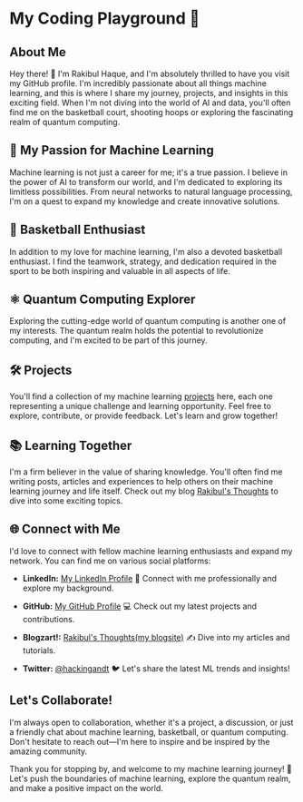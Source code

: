 # My Coding Playground 🚀

## About Me
Hey there! 👋 I'm Rakibul Haque, and I'm absolutely thrilled to have you visit my GitHub profile. I'm incredibly passionate about all things machine learning, and this is where I share my journey, projects, and insights in this exciting field. When I'm not diving into the world of AI and data, you'll often find me on the basketball court, shooting hoops or exploring the fascinating realm of quantum computing.

## 🌟 My Passion for Machine Learning
Machine learning is not just a career for me; it's a true passion. I believe in the power of AI to transform our world, and I'm dedicated to exploring its limitless possibilities. From neural networks to natural language processing, I'm on a quest to expand my knowledge and create innovative solutions.

## 🏀 Basketball Enthusiast
In addition to my love for machine learning, I'm also a devoted basketball enthusiast. I find the teamwork, strategy, and dedication required in the sport to be both inspiring and valuable in all aspects of life.

## ⚛️ Quantum Computing Explorer
Exploring the cutting-edge world of quantum computing is another one of my interests. The quantum realm holds the potential to revolutionize computing, and I'm excited to be part of this journey.

## 🛠️ Projects
You'll find a collection of my machine learning [projects](https://github.com/rakibulhaque9954?tab=repositories) here, each one representing a unique challenge and learning opportunity. Feel free to explore, contribute, or provide feedback. Let's learn and grow together!

## 📚 Learning Together
I'm a firm believer in the value of sharing knowledge. You'll often find me writing posts, articles and experiences to help others on their machine learning journey and life itself. Check out my blog [Rakibul's Thoughts](https://rakibuls-thoughts.onrender.com) to dive into some exciting topics.

## 🌐 Connect with Me
I'd love to connect with fellow machine learning enthusiasts and expand my network. You can find me on various social platforms:

- **LinkedIn:** [My LinkedIn Profile](https://www.linkedin.com/in/rakibul-haque-239b69254/) 💼
  Connect with me professionally and explore my background.

- **GitHub:** [My GitHub Profile](https://github.com/rakibulhaque9954) 💻
  Check out my latest projects and contributions.

- **Blogzart!:** [Rakibul's Thoughts(my blogsite)](https://rakibuls-thoughts.onrender.com) ✍️
  Dive into my articles and tutorials.

- **Twitter:** [@hackingandt](https://twitter.com/hackingandt) 🐦
  Let's share the latest ML trends and insights!

## Let's Collaborate!
I'm always open to collaboration, whether it's a project, a discussion, or just a friendly chat about machine learning, basketball, or quantum computing. Don't hesitate to reach out—I'm here to inspire and be inspired by the amazing community.

Thank you for stopping by, and welcome to my machine learning journey! 🙌 Let's push the boundaries of machine learning, explore the quantum realm, and make a positive impact on the world.
